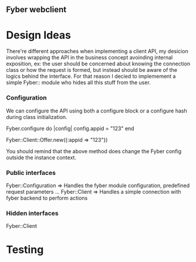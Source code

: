Fyber webclient
---------------

Design Ideas
============

There're different approaches when implementing a client API, my desicion involves wrapping the API in the business concept
avoinding internal exposition, ex: the user should be concerned about knowing the connection class or how the request is formed,
but instead should be aware of the logics behind the interface. For that reason I decied to implemement a simple Fyber:: module
who hides all this stuff from the user.


### Configuration 

We can configure the API using both a configure block or a configure hash during class initialization. 

Fyber.configure do |config| 
    config.appid = "123"
end

Fyber::Client::Offer.new({:appid => "123"})

You should remind that the above method does change the Fyber config outside the instance context. 

### Public interfaces

Fyber::Configuration => Handles the fyber module configuration, predefined request parameters ...
Fyber::Client => Handles a simple connection with fyber backend to perform actions

### Hidden interfaces

Fyber::Client


Testing
=======

